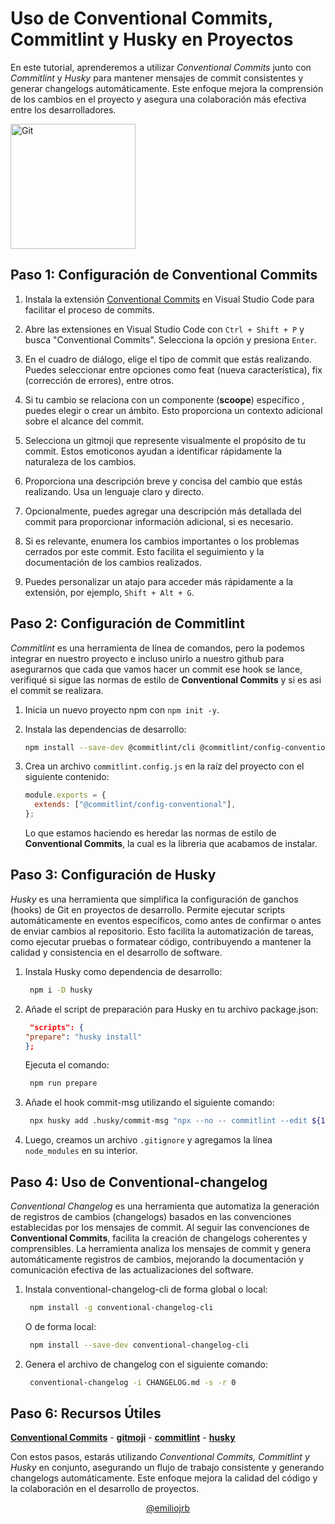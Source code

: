 # Uso de Conventional Commits, Commitlint y Husky en Proyectos

En este tutorial, aprenderemos a utilizar _Conventional Commits_ junto con _Commitlint_ y _Husky_ para mantener mensajes de commit consistentes y generar changelogs automáticamente. Este enfoque mejora la comprensión de los cambios en el proyecto y asegura una colaboración más efectiva entre los desarrolladores.

<img src="https://media1.giphy.com/media/kH6CqYiquZawmU1HI6/giphy.gif?cid=ecf05e47gxcc9d3ykdkw3aeew06ijwhze4iq2b4wgoxnr1em&ep=v1_gifs_search&rid=giphy.gif&ct=g" alt="Git" width="200">

## Paso 1: Configuración de Conventional Commits

1. Instala la extensión [Conventional Commits](https://marketplace.visualstudio.com/items?itemName=vivaxy.vscode-conventional-commits) en Visual Studio Code para facilitar el proceso de commits.

2. Abre las extensiones en Visual Studio Code con `Ctrl + Shift + P` y busca "Conventional Commits". Selecciona la opción y presiona `Enter`.

3. En el cuadro de diálogo, elige el tipo de commit que estás realizando. Puedes seleccionar entre opciones como feat (nueva característica), fix (corrección de errores), entre otros.
4. Si tu cambio se relaciona con un componente (**scoope**) específico , puedes elegir o crear un ámbito. Esto proporciona un contexto adicional sobre el alcance del commit.

5. Selecciona un gitmoji que represente visualmente el propósito de tu commit. Estos emoticonos ayudan a identificar rápidamente la naturaleza de los cambios.
6. Proporciona una descripción breve y concisa del cambio que estás realizando. Usa un lenguaje claro y directo.
7. Opcionalmente, puedes agregar una descripción más detallada del commit para proporcionar información adicional, si es necesario.
8. Si es relevante, enumera los cambios importantes o los problemas cerrados por este commit. Esto facilita el seguimiento y la documentación de los cambios realizados.
9. Puedes personalizar un atajo para acceder más rápidamente a la extensión, por ejemplo, `Shift + Alt + G`.

## Paso 2: Configuración de Commitlint

_Commitlint_ es una herramienta de línea de comandos, pero la podemos integrar en nuestro proyecto e incluso unirlo a nuestro github para asegurarnos que cada que vamos hacer un commit ese hook se lance, verifiqué si sigue las normas de estilo de **Conventional Commits** y si es asi el commit se realizara.

1. Inicia un nuevo proyecto npm con `npm init -y`.
2. Instala las dependencias de desarrollo:
   ```bash
   npm install --save-dev @commitlint/cli @commitlint/config-conventional
   ```
3. Crea un archivo `commitlint.config.js` en la raíz del proyecto con el siguiente contenido:

   ```js
   module.exports = {
     extends: ["@commitlint/config-conventional"],
   };
   ```

   Lo que estamos haciendo es heredar las normas de estilo de **Conventional Commits**, la cual es la libreria que acabamos de instalar.

## Paso 3: Configuración de Husky

_Husky_ es una herramienta que simplifica la configuración de ganchos (hooks) de Git en proyectos de desarrollo. Permite ejecutar scripts automáticamente en eventos específicos, como antes de confirmar o antes de enviar cambios al repositorio. Esto facilita la automatización de tareas, como ejecutar pruebas o formatear código, contribuyendo a mantener la calidad y consistencia en el desarrollo de software.

1. Instala Husky como dependencia de desarrollo:
   ```bash
    npm i -D husky
   ```
2. Añade el script de preparación para Husky en tu archivo package.json:

   ```json
    "scripts": {
   "prepare": "husky install"
   };
   ```

   Ejecuta el comando:

   ```bash
    npm run prepare
   ```

3. Añade el hook commit-msg utilizando el siguiente comando:
   ```bash
    npx husky add .husky/commit-msg "npx --no -- commitlint --edit ${1}"
   ```
4. Luego, creamos un archivo `.gitignore` y agregamos la línea `node_modules` en su interior.

## Paso 4: Uso de Conventional-changelog

_Conventional Changelog_ es una herramienta que automatiza la generación de registros de cambios (changelogs) basados en las convenciones establecidas por los mensajes de commit. Al seguir las convenciones de **Conventional Commits**, facilita la creación de changelogs coherentes y comprensibles. La herramienta analiza los mensajes de commit y genera automáticamente registros de cambios, mejorando la documentación y comunicación efectiva de las actualizaciones del software.

1. Instala conventional-changelog-cli de forma global o local:

   ```bash
    npm install -g conventional-changelog-cli
   ```

   O de forma local:

   ```bash
    npm install --save-dev conventional-changelog-cli
   ```

2. Genera el archivo de changelog con el siguiente comando:
   ```bash
    conventional-changelog -i CHANGELOG.md -s -r 0
   ```

## Paso 6: Recursos Útiles

[**Conventional Commits**](https://www.conventionalcommits.org/en/v1.0.0/) - [**gitmoji**](https://gitmoji.dev/) - [**commitlint**](https://commitlint.js.org/#/) - [**husky**](https://typicode.github.io/husky/getting-started.html)

Con estos pasos, estarás utilizando _Conventional Commits, Commitlint y Husky_ en conjunto, asegurando un flujo de trabajo consistente y generando changelogs automáticamente. Este enfoque mejora la calidad del código y la colaboración en el desarrollo de proyectos.

<div align="center">
  <a href="https://github.com/emiliojrb26" target="_blank">@emiliojrb</a>
</div>
